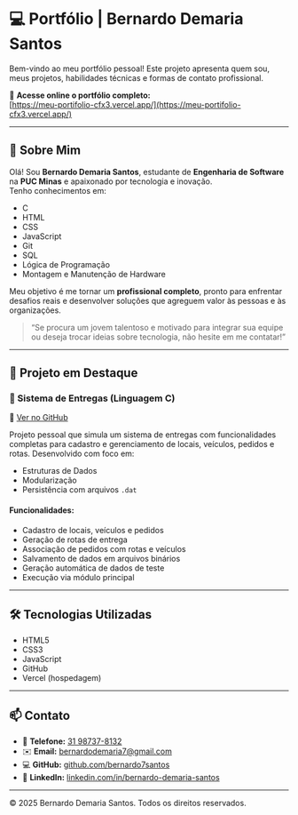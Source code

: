 # 💻 Portfólio | Bernardo Demaria Santos

Bem-vindo ao meu portfólio pessoal! Este projeto apresenta quem sou, meus projetos, habilidades técnicas e formas de contato profissional.

🔗 **Acesse online o portfólio completo:**  
[https://meu-portifolio-cfx3.vercel.app/](https://meu-portifolio-cfx3.vercel.app/)

---

## 🧠 Sobre Mim

Olá! Sou **Bernardo Demaria Santos**, estudante de **Engenharia de Software** na **PUC Minas** e apaixonado por tecnologia e inovação.  
Tenho conhecimentos em:

- C
- HTML
- CSS
- JavaScript
- Git
- SQL
- Lógica de Programação
- Montagem e Manutenção de Hardware

Meu objetivo é me tornar um **profissional completo**, pronto para enfrentar desafios reais e desenvolver soluções que agreguem valor às pessoas e às organizações.

> “Se procura um jovem talentoso e motivado para integrar sua equipe ou deseja trocar ideias sobre tecnologia, não hesite em me contatar!”

---

## 🚀 Projeto em Destaque

### 🔹 Sistema de Entregas (Linguagem C)

🔗 [Ver no GitHub](https://github.com/bernardo7santos/sistema-entregas-c)

Projeto pessoal que simula um sistema de entregas com funcionalidades completas para cadastro e gerenciamento de locais, veículos, pedidos e rotas. Desenvolvido com foco em:

- Estruturas de Dados
- Modularização
- Persistência com arquivos `.dat`

#### Funcionalidades:

- Cadastro de locais, veículos e pedidos
- Geração de rotas de entrega
- Associação de pedidos com rotas e veículos
- Salvamento de dados em arquivos binários
- Geração automática de dados de teste
- Execução via módulo principal

---

## 🛠 Tecnologias Utilizadas

- HTML5
- CSS3
- JavaScript
- GitHub
- Vercel (hospedagem)

---

## 📫 Contato

- 📱 **Telefone:** [31 98737-8132](tel:+5531987378132)  
- ✉️ **Email:** [bernardodemaria7@gmail.com](mailto:bernardodemaria7@gmail.com)  
- 💻 **GitHub:** [github.com/bernardo7santos](https://github.com/bernardo7santos)  
- 🔗 **LinkedIn:** [linkedin.com/in/bernardo-demaria-santos](https://www.linkedin.com/in/bernardo-demaria-santos)

---

© 2025 Bernardo Demaria Santos. Todos os direitos reservados.
